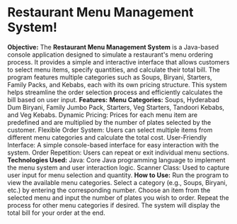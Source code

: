 # Restaurant Menu Management System!
**Objective:**
The **Restaurant Menu Management System** is a Java-based console application designed to simulate a restaurant's menu ordering process. It provides a simple and interactive interface that allows customers to select menu items, specify quantities, and calculate their total bill. The program features multiple categories such as Soups, Biryani, Starters, Family Packs, and Kebabs, each with its own pricing structure. This system helps streamline the order selection process and efficiently calculates the bill based on user input.
**Features:**
__Menu Categories:__ Soups, Hyderabad Dum Biryani, Family Jumbo Pack, Starters, Veg Starters, Tandoori Kebabs, and Veg Kebabs.
Dynamic Pricing: Prices for each menu item are predefined and are multiplied by the number of plates selected by the customer.
Flexible Order System: Users can select multiple items from different menu categories and calculate the total cost.
User-Friendly Interface: A simple console-based interface for easy interaction with the system.
Order Repetition: Users can repeat or exit individual menu sections.
**Technologies Used:**
Java: Core Java programming language to implement the menu system and user interaction logic.
Scanner Class: Used to capture user input for menu selection and quantity.
**How to Use:**
Run the program to view the available menu categories.
Select a category (e.g., Soups, Biryani, etc.) by entering the corresponding number.
Choose an item from the selected menu and input the number of plates you wish to order.
Repeat the process for other menu categories if desired.
The system will display the total bill for your order at the end.
